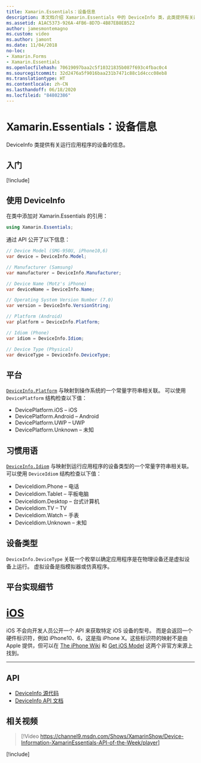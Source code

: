 ```yaml
---
title: Xamarin.Essentials：设备信息
description: 本文档介绍 Xamarin.Essentials 中的 DeviceInfo 类，此类提供有关运行应用程序的设备的信息。
ms.assetid: A1AC5373-926A-4FB6-8D7D-4B87EB8EB522
author: jamesmontemagno
ms.custom: video
ms.author: jamont
ms.date: 11/04/2018
no-loc:
- Xamarin.Forms
- Xamarin.Essentials
ms.openlocfilehash: 70619097baa2c5f10321835b087f693c4fbac0c4
ms.sourcegitcommit: 32d2476a5f9016baa231b7471c88c1d4ccc08eb8
ms.translationtype: HT
ms.contentlocale: zh-CN
ms.lasthandoff: 06/18/2020
ms.locfileid: "84802386"
---
```

# <a name="xamarinessentials-device-information"></a>Xamarin.Essentials：设备信息

DeviceInfo 类提供有关运行应用程序的设备的信息。

## <a name="get-started"></a>入门

[!include[](~/essentials/includes/get-started.md)]

## <a name="using-deviceinfo"></a>使用 DeviceInfo

在类中添加对 Xamarin.Essentials 的引用：

```csharp
using Xamarin.Essentials;
```

通过 API 公开了以下信息：

```csharp
// Device Model (SMG-950U, iPhone10,6)
var device = DeviceInfo.Model;

// Manufacturer (Samsung)
var manufacturer = DeviceInfo.Manufacturer;

// Device Name (Motz's iPhone)
var deviceName = DeviceInfo.Name;

// Operating System Version Number (7.0)
var version = DeviceInfo.VersionString;

// Platform (Android)
var platform = DeviceInfo.Platform;

// Idiom (Phone)
var idiom = DeviceInfo.Idiom;

// Device Type (Physical)
var deviceType = DeviceInfo.DeviceType;
```

## <a name="platforms"></a>平台

[`DeviceInfo.Platform`](xref:Xamarin.Essentials.DeviceInfo.Platform) 与映射到操作系统的一个常量字符串相关联。 可以使用 `DevicePlatform` 结构检查以下值：

- DevicePlatform.iOS – iOS
- DevicePlatform.Android – Android
- DevicePlatform.UWP – UWP
- DevicePlatform.Unknown – 未知

## <a name="idioms"></a>习惯用语

[`DeviceInfo.Idiom`](xref:Xamarin.Essentials.DeviceInfo.Idiom) 与映射到运行应用程序的设备类型的一个常量字符串相关联。 可以使用 `DeviceIdiom` 结构检查以下值：

- DeviceIdiom.Phone – 电话
- DeviceIdiom.Tablet – 平板电脑
- DeviceIdiom.Desktop – 台式计算机
- DeviceIdiom.TV – TV
- DeviceIdiom.Watch – 手表
- DeviceIdiom.Unknown – 未知

## <a name="device-type"></a>设备类型

`DeviceInfo.DeviceType` 关联一个枚举以确定应用程序是在物理设备还是虚拟设备上运行。 虚拟设备是指模拟器或仿真程序。

## <a name="platform-implementation-specifics"></a>平台实现细节

# <a name="ios"></a>[iOS](#tab/ios)

iOS 不会向开发人员公开一个 API 来获取特定 iOS 设备的型号。 而是会返回一个硬件标识符，例如 iPhone10、6，这是指 iPhone X。这些标识符的映射不是由 Apple 提供，但可以在 [The iPhone Wiki](https://www.theiphonewiki.com/wiki/Models) 和 [Get iOS Model](https://github.com/dannycabrera/Get-iOS-Model) 这两个非官方来源上找到。

--------------

## <a name="api"></a>API

- [DeviceInfo 源代码](https://github.com/xamarin/Essentials/tree/main/Xamarin.Essentials/DeviceInfo)
- [DeviceInfo API 文档](xref:Xamarin.Essentials.DeviceInfo)

## <a name="related-video"></a>相关视频

> [!Video https://channel9.msdn.com/Shows/XamarinShow/Device-Information-XamarinEssentials-API-of-the-Week/player]

[!include[](~/essentials/includes/xamarin-show-essentials.md)]
